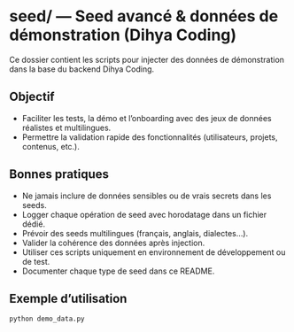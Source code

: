 # seed/ — Seed avancé & données de démonstration (Dihya Coding)

Ce dossier contient les scripts pour injecter des données de démonstration dans la base du backend Dihya Coding.

## Objectif

- Faciliter les tests, la démo et l’onboarding avec des jeux de données réalistes et multilingues.
- Permettre la validation rapide des fonctionnalités (utilisateurs, projets, contenus, etc.).

## Bonnes pratiques

- Ne jamais inclure de données sensibles ou de vrais secrets dans les seeds.
- Logger chaque opération de seed avec horodatage dans un fichier dédié.
- Prévoir des seeds multilingues (français, anglais, dialectes…).
- Valider la cohérence des données après injection.
- Utiliser ces scripts uniquement en environnement de développement ou de test.
- Documenter chaque type de seed dans ce README.

## Exemple d’utilisation

```bash
python demo_data.py
